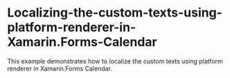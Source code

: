 # Localizing-the-custom-texts-using-platform-renderer-in-Xamarin.Forms-Calendar
This example demonstrates how to localize the custom texts using platform renderer in Xamarin.Forms Calendar.
